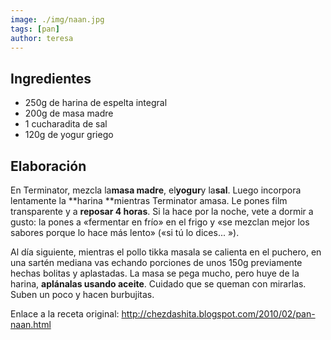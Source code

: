```yaml
---
image: ./img/naan.jpg
tags: [pan]
author: teresa
---
```


## Ingredientes

- 250g de harina de espelta integral
- 200g de masa madre
- 1 cucharadita de sal
- 120g de yogur griego

## Elaboración

En Terminator, mezcla la**masa madre**, el**yogur**y la**sal**. Luego incorpora lentamente la
**harina **mientras Terminator amasa. Le pones film transparente y a **reposar 4 horas**. Si la hace
por la noche, vete a dormir a gusto: la pones a «fermentar en frío» en el frigo y
«se mezclan mejor los sabores porque lo hace más lento» («si tú lo dices...
»).

Al día siguiente, mientras el pollo tikka masala se calienta en el puchero, en una sartén mediana
vas echando porciones de unos 150g previamente hechas bolitas y aplastadas. La masa se pega mucho,
pero huye de la harina, **aplánalas usando aceite**. Cuidado que se queman con mirarlas. Suben un
poco y hacen burbujitas.

Enlace a la receta original: http://chezdashita.blogspot.com/2010/02/pan-naan.html
